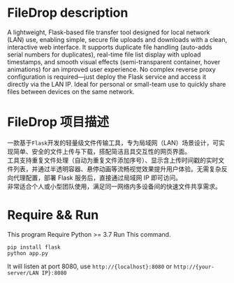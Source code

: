 # FileDrop description
A lightweight, Flask-based file transfer tool designed for local network (LAN) use, enabling simple, secure file uploads and downloads with a clean, interactive web interface. 
It supports duplicate file handling (auto-adds serial numbers for duplicates), real-time file list display with upload timestamps, and smooth visual effects (semi-transparent container, hover animations) for an improved user experience. 
No complex reverse proxy configuration is required—just deploy the Flask service and access it directly via the LAN IP. 
Ideal for personal or small-team use to quickly share files between devices on the same network.

# FileDrop 项目描述
一款基于` Flask `开发的轻量级文件传输工具，专为局域网（LAN）场景设计，可实现简单、安全的文件上传与下载，搭配简洁且具交互性的网页界面。  
工具支持重复文件处理（自动为重复文件添加序号）、显示含上传时间戳的实时文件列表，并通过半透明容器、悬停动画等流畅视觉效果提升用户体验。无需复杂反向代理配置，部署 Flask 服务后，直接通过局域网 IP 即可访问。  
非常适合个人或小型团队使用，满足同一网络内多设备间的快速文件共享需求。

# Require && Run
This program Require Python >= 3.7
Run This command.
```
pip install flask
python app.py
```
It will listen at port 8080, use `http://{localhost}:8080` or `http://{your-server/LAN IP}:8080`
